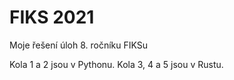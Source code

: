 # FIKS 2021
Moje řešení úloh 8. ročníku FIKSu

Kola 1 a 2 jsou v Pythonu.
Kola 3, 4 a 5 jsou v Rustu.